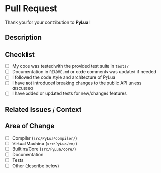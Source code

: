 # Pull Request

Thank you for your contribution to **PyLua**!

## Description
<!-- Please include a summary of your change, what part of PyLua it affects (e.g. compiler, VM, builtins), and which issue is fixed if applicable. -->

## Checklist

- [ ] My code was tested with the provided test suite in `tests/`
- [ ] Documentation in `README.md` or code comments was updated if needed
- [ ] I followed the code style and architecture of PyLua
- [ ] I have not introduced breaking changes to the public API unless discussed
- [ ] I have added or updated tests for new/changed features

## Related Issues / Context
<!-- List related issues here, e.g. Fixes #123, or describe context such as which Python/VM feature is affected. -->

## Area of Change
<!-- Please check all that apply: -->
- [ ] Compiler (`src/PyLua/compiler/`)
- [ ] Virtual Machine (`src/PyLua/vm/`)
- [ ] Builtins/Core (`src/PyLua/core/`)
- [ ] Documentation
- [ ] Tests
- [ ] Other (describe below)

<!-- If "Other", please describe: -->

